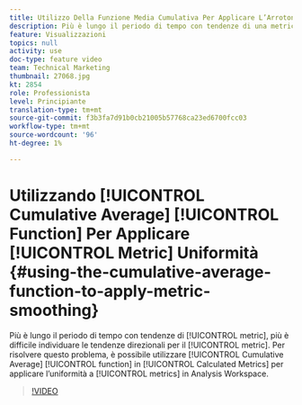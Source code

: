 ```yaml
---
title: Utilizzo Della Funzione Media Cumulativa Per Applicare L’Arrotondamento Della Metrica
description: Più è lungo il periodo di tempo con tendenze di una metrica, più è difficile individuare le tendenze direzionali per la metrica. Per risolvere questo problema, la funzione Media cumulativa in Metriche calcolate può essere utilizzata per applicare l’uniformità alle metriche in Analysis Workspace.
feature: Visualizzazioni
topics: null
activity: use
doc-type: feature video
team: Technical Marketing
thumbnail: 27068.jpg
kt: 2854
role: Professionista
level: Principiante
translation-type: tm+mt
source-git-commit: f3b3fa7d91b0cb21005b57768ca23ed6700fcc03
workflow-type: tm+mt
source-wordcount: '96'
ht-degree: 1%

---
```



# Utilizzando [!UICONTROL Cumulative Average] [!UICONTROL Function] Per Applicare [!UICONTROL Metric] Uniformità {#using-the-cumulative-average-function-to-apply-metric-smoothing}

Più è lungo il periodo di tempo con tendenze di [!UICONTROL metric], più è difficile individuare le tendenze direzionali per il [!UICONTROL metric]. Per risolvere questo problema, è possibile utilizzare [!UICONTROL Cumulative Average] [!UICONTROL function] in [!UICONTROL Calculated Metrics] per applicare l’uniformità a [!UICONTROL metrics] in Analysis Workspace.

>[!VIDEO](https://video.tv.adobe.com/v/27068/?quality=9)
